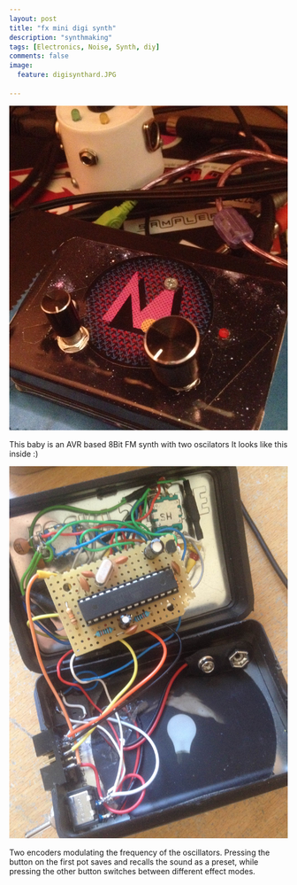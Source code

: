 ```yaml
---
layout: post
title: "fx mini digi synth"
description: "synthmaking"
tags: [Electronics, Noise, Synth, diy]
comments: false
image:
  feature: digisynthard.JPG

---
```


<img src="/images/digisyntfront.jpg">

This baby is an AVR based 8Bit FM synth with two oscilators It looks like this inside :)

<img src="/images/digisynthard.JPG">

Two encoders modulating the frequency of the oscillators. Pressing the button on the first pot saves and recalls the sound as a preset, while pressing the other button switches between different effect modes. 
